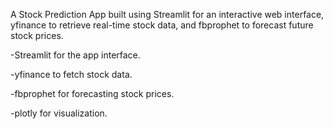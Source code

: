 A Stock Prediction App built using Streamlit for an interactive web interface, yfinance to retrieve real-time stock data, and fbprophet to forecast future stock prices.


-Streamlit for the app interface.

-yfinance to fetch stock data.

-fbprophet for forecasting stock prices.

-plotly for visualization.
